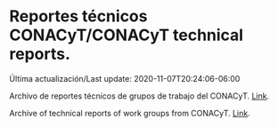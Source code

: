 # Reportes técnicos CONACyT/CONACyT technical reports.

Última actualización/Last update: 2020-11-07T20:24:06-06:00

Archivo de reportes técnicos de grupos de trabajo del CONACyT. [Link](https://coronavirus.conacyt.mx/productos/index.html).

Archive of technical reports of work groups from CONACyT. [Link](https://coronavirus.conacyt.mx/productos/index.html).
